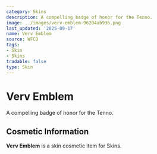 ```yaml
---
category: Skins
description: A compelling badge of honor for the Tenno.
image: ../images/verv-emblem-96204ab936.png
last_updated: '2025-09-17'
name: Verv Emblem
source: WFCD
tags:
- Skin
- Skins
tradable: false
type: Skin
---
```


# Verv Emblem

A compelling badge of honor for the Tenno.

## Cosmetic Information

**Verv Emblem** is a skin cosmetic item for Skins.

